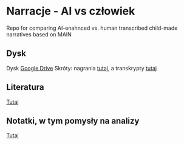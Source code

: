 # Narracje - AI vs człowiek
Repo for comparing AI-enahnced vs. human transcribed child-made narratives based on MAIN

## Dysk
Dysk [Google Drive](https://drive.google.com/drive/u/0/folders/0AIWqnuXLdi4FUk9PVA)
Skróty: nagrania [tutaj](https://drive.google.com/drive/u/0/folders/19Vfw0Fge0zNAqS9rss42p0mGmLGnMtYK), a transkrypty [tutaj](https://drive.google.com/drive/u/0/folders/11kJkytZQy6ztL9mdTDu6nQw7zpVCKrIf)

## Literatura
[Tutaj](https://docs.google.com/spreadsheets/d/1nRASzyz3JRskGwAZX21Oq60d-3twej3YD1i-e6svwbc/edit?gid=0#gid=0)

## Notatki, w tym pomysły na analizy
[Tutaj](https://docs.google.com/document/d/1qzNiK4B-not7V-C3FUfy3tQs9EpquEPOAOMe-SXV09w/edit?usp=drive_web&ouid=106606968411732637891)

